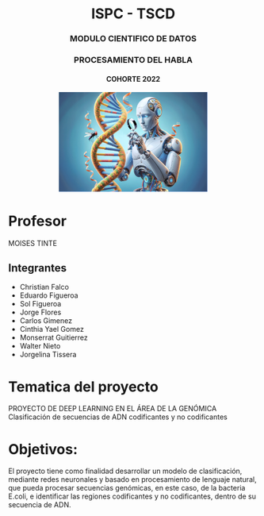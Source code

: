 <div align="center">
  <h1>ISPC - TSCD </h1>
 
  <h3>MODULO CIENTIFICO DE DATOS</h3>
  <h3>PROCESAMIENTO DEL HABLA</h3>
  <h4>COHORTE 2022</h4>
  <img src="img/IA.png" alt="Descripción de la imagen" width="300"/>
</div>


# Profesor 

MOISES TINTE


## Integrantes
- Christian Falco  
- Eduardo Figueroa  
- Sol Figueroa  
- Jorge Flores  
- Carlos Gimenez  
- Cinthia Yael Gomez  
- Monserrat Guitierrez  
- Walter Nieto  
- Jorgelina Tissera  


# Tematica del proyecto

PROYECTO DE DEEP LEARNING EN EL ÁREA DE LA GENÓMICA
Clasificación de secuencias de ADN codificantes y no codificantes


# Objetivos:

El proyecto tiene como finalidad desarrollar un modelo de clasificación, mediante redes neuronales y basado en procesamiento de lenguaje natural, que pueda procesar secuencias genómicas, en este caso, de la bacteria E.coli, e identificar las regiones codificantes y no codificantes, dentro de su secuencia de ADN.



